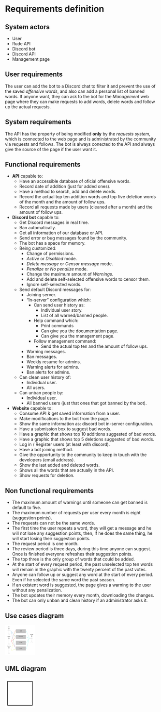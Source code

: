 # Requirements definition

## System actors

- User
- Rude API
- Discord bot
- Discord API
- Management page

## User requirements

The user can add the bot to a Discord chat to filter it and prevent the use of the saved *offensive words*, and also can add a personal list of banned words. If anyone want, they can ask to the bot for the *Management* web page where they can make requests to add words, delete words and follow up the actual requests.   

## System requirements

The API has the property of being modified **only** by the *requests system*, which is connected to the web page and is administrated by the community via requests and follows. The bot is always conected to the API and always give the source of the page if the user want it.

## Functional requirements

- **API** capable to:
    - Have an accessible database of oficial offensive words.
    - Record date of addition (just for added ones).
    - Have a method to search, add and delete words.
    - Record the actual top ten addition words and top five deletion words of the month and the amount of follow ups.
    - Record all requests made by users (cleaned after a month) and the amount of follow ups.
- **Discord bot** capable to:
    - Get Discord messages in real time.
    - Ban automatically.
    - Get all information of our database or API.
    - Send error or bug messages found by the community.
    - The bot has a space for memory.
    - Being customized:
        - Change of permissions.
        - *Active* or *Disabled* mode.
        - *Delete message* or *Censor message* mode.
        - *Penalize* or *No penalize* mode. 
        - Change the maximum amount of *Warnings*.
        - Add and delete self-selected offensive words to censor them.
        - Ignore self-selected words.
    - Send default Discord messages for:
        - Joining server.
        - “In-server” configuration which:
            - Can send user history as:
                - Individual user story.
                - List of all warned/banned people.
            -   Help command which:
                - Print commands
                - Can give you the documentation page.
                - Can give you the management page.
            - Follow management command:
                - Send the actual top ten and the amount of follow ups.
        - Warning messages.
        - Ban messages.
        - Weekly resume for admins.
        - Warning alerts for admins.
        - Ban alerts for admins.
    - Can clean user history of:
        - Individual user.
        - All users.
    - Can unban people by:
        - Individual user.
        - All banned users (just that ones that got banned by the bot).
- **Website** capable to:
    - Consume API & get saved information from a user.
    - Make modifications to the bot from the page.
    - Show the same information as: discord bot in-server configuration.
    - Have a submission box to suggest bad words.
    - Have a graphic that shows top 10 additions suggested of bad words.
    - Have a graphic that shows top 5 deletions suggested of bad words.
    - Log in / Register users (at least with discord).
    - Have a bot joining method.
    - Give the opportunity to the community to keep in touch with the developers (email address).
    - Show the last added and deleted words.
    - Shows all the words that are actually in the API.
    - Show requests for deletion.

## Non functional requirements

- The maximum amount of warnings until someone can get banned is default to five.
- The maximum number of requests per user every month is eight (suggestion points).
- The requests can not be the same words.
- The first time the user repeats a word, they will get a message and he will not lose any suggestion points, then, if he does the same thing, he will start losing their suggestion points.
- The request period is one month.
- The review period is three days, during this time anyone can suggest. Once is finished everyone refreshes their suggestion points.
- The top three is the only group of words that could be added.
- At the start of every request period, the past unselected top ten words will remain in the graphic with the twenty percent of the past votes.
- Anyone can follow up or suggest any word at the start of every period. Even if he selected the same word the past season.
- If an existent word is suggested, the page gives a warning to the user without any penalization.
- The bot updates their memory every month, downloading the changes.
- The bot can only unban and clean history if an administrator asks it.

## Use cases diagram

<img src="https://github.com/JoshuaMeza/CodePain_POO/blob/master/Resources/useCasesDiag.PNG" alt="Use cases diagram" width="100px" height="100px">

## UML diagram

<img src="https://github.com/JoshuaMeza/CodePain_POO/blob/master/Resources/tempBox.png" alt="UML diagram" width="100px" height="100px">
